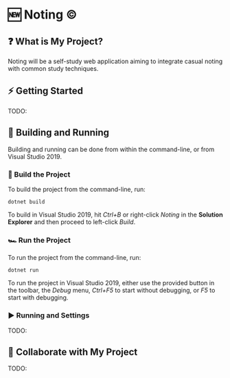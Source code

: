 # 🆕 Noting ©

## ❓ What is My Project?
Noting will be a self-study web application aiming to integrate casual noting with common study techniques.

## ⚡ Getting Started
TODO:

## 🔧 Building and Running
Building and running can be done from within the command-line, or from Visual Studio 2019.

### 🔨 Build the Project
To build the project from the command-line, run:
```
dotnet build
```

To build in Visual Studio 2019, hit *Ctrl+B* or right-click *Noting* in the **Solution Explorer** and then proceed to left-click *Build*.

### 🏎 Run the Project
To run the project from the command-line, run:
```
dotnet run
```

To run the project in Visual Studio 2019, either use the provided button in the toolbar, the *Debug* menu, *Ctrl+F5* to start without debugging,
or *F5* to start with debugging.

### ▶ Running and Settings
TODO:

## 🤝 Collaborate with My Project
TODO: